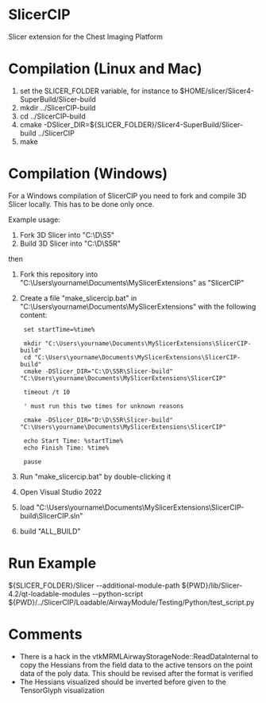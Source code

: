 SlicerCIP
=========

Slicer extension for the Chest Imaging Platform


Compilation (Linux and Mac) 
===========

1. set the SLICER_FOLDER variable, for instance to $HOME/slicer/Slicer4-SuperBuild/Slicer-build
2. mkdir ../SlicerCIP-build
3. cd ../SlicerCIP-build
4. cmake -DSlicer_DIR=${SLICER_FOLDER}/Slicer4-SuperBuild/Slicer-build ../SlicerCIP
5. make

Compilation (Windows)
===========

For a Windows compilation of SlicerCIP you need to fork and compile 3D Slicer locally. This has to be done only once.  

Example usage: 

1. Fork 3D Slicer into "C:\D\S5\"
2. Build 3D Slicer into "C:\D\S5R\" 

then 

1. Fork this repository into "C:\Users\yourname\Documents\MySlicerExtensions" as "SlicerCIP"
2. Create a file "make_slicercip.bat" in "C:\Users\yourname\Documents\MySlicerExtensions" with the following content: 

		set startTime=%time%

		mkdir "C:\Users\yourname\Documents\MySlicerExtensions\SlicerCIP-build"
		cd "C:\Users\yourname\Documents\MySlicerExtensions\SlicerCIP-build"
		cmake -DSlicer_DIR="C:\D\S5R\Slicer-build" "C:\Users\yourname\Documents\MySlicerExtensions\SlicerCIP"

		timeout /t 10

		' must run this two times for unknown reasons

		cmake -DSlicer_DIR="D:\D\S5R\Slicer-build" "C:\Users\yourname\Documents\MySlicerExtensions\SlicerCIP"

		echo Start Time: %startTime%
		echo Finish Time: %time%

		pause
3. Run "make_slicercip.bat" by double-clicking it
4. Open Visual Studio 2022
5. load "C:\Users\yourname\Documents\MySlicerExtensions\SlicerCIP-build\SlicerCIP.sln"
6. build "ALL_BUILD"


Run Example
===========

${SLICER_FOLDER}/Slicer --additional-module-path ${PWD}/lib/Slicer-4.2/qt-loadable-modules --python-script ${PWD}/../SlicerCIP/Loadable/AirwayModule/Testing/Python/test_script.py


Comments
========

* There is a hack in the vtkMRMLAirwayStorageNode::ReadDataInternal to copy the Hessians from the field data to the active tensors on the point data of the poly data. This should be revised after the format is verified
* The Hessians visualized should be inverted before given to the TensorGlyph visualization 
